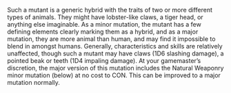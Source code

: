 Such a mutant is a generic hybrid with the traits of two or more
different types of animals. They might have lobster-like claws, a tiger
head, or anything else imaginable. As a minor mutation, the mutant
has a few defining elements clearly marking them as a hybrid, and as
a major mutation, they are more animal than human, and may find it
impossible to blend in amongst humans. Generally, characteristics and
skills are relatively unaffected, though such a mutant may have claws
(1D6 slashing damage), a pointed beak or teeth (1D4 impaling damage).
At your gamemaster’s discretion, the major version of this mutation
includes the Natural Weaponry minor mutation (below) at no cost to
CON. This can be improved to a major mutation normally.